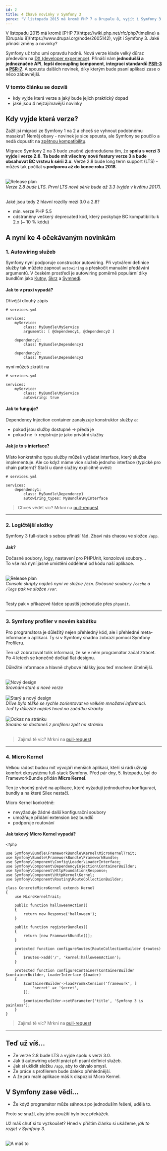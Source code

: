 ```yaml
---
id: 2
title: 4 žhavé novinky v Symfony 3
perex: "V listopadu 2015 má kromě PHP 7 a Drupalu 8, vyjít i Symfony 3. Jaké přináší změny a novinky?"
---
```


<p class="perex" markdown="1">
    V listopadu 2015 má kromě [PHP 7](https://wiki.php.net/rfc/php7timeline) a [Drupalu 8](https://www.drupal.org/node/2605142), vyjít i Symfony 3. Jaké přináší změny a novinky?
</p>

Symfony už toho umí opravdu hodně. Nová verze klade velký důraz především na [DX (developer experience)](http://symfony.com/blog/making-the-symfony-experience-exceptional). Přináší nám **jednodušší a jednoznačné API**, **lepší decoupling komponent**, **integraci standardů [PSR-3](http://www.php-fig.org/psr/psr-3/) a [PSR-7](http://symfony.com/doc/current/cookbook/psr7.html)**. A spoustu dalších novinek, díky kterým bude psaní aplikací zase o něco zábavnější.


### V tomto článku se dozvíš

- kdy vyjde která verze a jaký bude jejich praktický dopad
- jaké jsou 4 nejzajímavější novinky


## Kdy vyjde která verze?

Zažil jsi migraci ze Symfony 1 na 2 a chceš se vyhnout podobnému masakru? Neměj obavy - novinek je sice spousta, ale Symfony se poučilo a nedá dopustit na [zpětnou kompatibilitu](http://symfony.com/doc/current/contributing/code/bc.html).

Migrace Symfony 2 na 3 bude značně zjednodušena tím, že **spolu s verzí 3 vyjde i verze 2.8**. **Ta bude mít všechny nové featury verze 3 a bude obsahovat BC vrstvu k sérii 2.x**. Verze 2.8 bude long term support (LTS) - můžeš tak počítat **s podporou až do konce roku 2018**. 

<br>

<div class="text-center">
    <img src="/../../../../images/posts/2015-11-08/release-plan.png" alt="Release plan">
    <br>
    <em>Verze 2.8 bude LTS. První LTS nové série bude až 3.3 (vyjde v květnu 2017).</em>
</div>

<br>

Jaké jsou tedy 2 hlavní rozdíly mezi 3.0 a 2.8?

- min. verze PHP 5.5
- odstraněný veškerý deprecated kód, který poskytuje BC kompatibilitu k 2.x (~ 10 % kódu)

## A nyní ke 4 očekávaným novinkám

### 1. Autowiring služeb

Symfony nyní podporuje constructor autowiring. Při vytváření definice služby tak můžete zapnout `autowiring` a přeskočit manuální předávání argumentů.
V českém prostředí je autowiring poměrně populární díky bundlům jako [Kutny](https://github.com/kutny/autowiring-bundle), [Skrz](https://github.com/skrz/autowiring-bundle) a [Symnedi](https://github.com/Symnedi/AutowiringBundle). 

#### Jak to v praxi vypadá?

Dřívější dlouhý zápis

```language-yaml
# services.yml 

services:
	myService:
		class: MyBundle\MyService
    	arguments: [ @dependency1, @dependency2 ]
	
	dependency1:
		class: MyBundle\Dependency1
	
	dependency2:
		class: MyBundle\Dependency2
```

nyní můžeš zkrátit na

```language-yaml
# services.yml

services:
	myService:
		class: MyBundle\MyService
	    autowiring: true
```

#### Jak to funguje?

Dependency Injection container zanalyzuje konstruktor služby a:

- pokud jsou služby dostupné → předá je
- pokud ne → registruje je jako privátní služby

#### Jak je to s interface?

Místo konkretního typu služby můžeš vyžádat interface, který služba implementuje. Ale co když máme více služeb jednoho interface (typické pro chain pattern)? Stačí u dané služby explicitně uvést:

```language-yaml
# services.yml

services:   
    dependency1:
	    class: MyBundle\Dependency1
	    autowiring_types: MyBundle\MyInterface
```

<blockquote>
    Chceš vědět víc? Mrkni na
    <a href="https://github.com/symfony/symfony/pull/15613">
        <em class="fa fa-github"></em>
        pull-request
    </a>
</blockquote>

<hr>

### 2. Logičtější složky

Symfony 3 full-stack s sebou přináší řád. Zbaví nás chaosu ve složce `/app`.

#### Jak?

Dočasné soubory, logy, nastavení pro PHPUnit, konzolové soubory...
<br>To vše má nyní jasné umístění oddělené od kódu naší aplikace. 

<br>

<div class="text-center">
    <img src="/../../../../images/posts/2015-11-08/directory-structure.png" alt="Release plan">
    <br>
    <em>
        Console skripty najdeš nyní ve složce <code>/bin</code>.
        Dočasné soubory <code>/cache</code> a <code>/logs</code> pak ve složce <code>/var</code>.
    </em>
</div>

<br>

Testy pak v příkazové řádce spustíš jednoduše přes <code>phpunit</code>.

<hr>

### 3. Symfony profiler v novém kabátku

Pro programátora je důležitý nejen přehledný kód, ale i přehledné meta-informace o aplikaci. Ty si v Symfony snadno zobrazí 
pomocí Symfony Profileru.
 
Ten už zobrazoval tolik informací, že se v něm programátor začal ztrácet. Po 4 letech se konečně dočkal flat designu.
 
Důležité informace a hlavně chybové hlášky jsou teď mnohem čitelnější.

<br>

<div class="text-center">
    <img src="/../../../../images/posts/2015-11-08/profiler-before-after.png" alt="Nový design" style="max-width:60%">
    <br>
    <em>Srovnání staré a nové verze</em>
</div>

<br>

<div class="text-center">
    <img src="/../../../../images/posts/2015-11-08/profiler-old-new.png" alt="Starý a nový design">
    <br>
    <em>
        Dříve bylo těžké se rychle zorientovat ve velkém množství informací.
        <br>Teď ty důležité najdeš hned na začátku stránky
    </em>
</div>

<br>

<div class="text-center">
    <img src="/../../../../images/posts/2015-11-08/profiler-go-back.gif" alt="Odkaz na stránku" style="max-width:60%">
    <br>
    <em>Snadno se dostaneš z profileru zpět na stránku</em>
</div>

<br>

<blockquote>
    Zajímá tě víc? Mrkni na
    <a href="https://github.com/symfony/symfony/pull/15523">
        <em class="fa fa-github"></em>
        pull-request
    </a>
</blockquote>

<hr>

### 4. Micro Kernel

Velkou radost budou mít vývojáři menších aplikací, kteří si rádi užívají komfort ekosystému full-stack Symfony. Před pár dny, 5. listopadu, byl do FrameworkBundle přidán **Micro Kernel**.

Ten je vhodný právě na aplikace, které vyžadují jednoduchou konfiguraci, bundly a na které Silex nestačí.

Micro Kernel konkrétně:

- nevyžaduje žádné další konfigurační soubory
- umožňuje přidání extension bez bundlů 
- podporuje routování 

#### Jak takový Micro Kernel vypadá?

```language-php
<?php

use Symfony\Bundle\FrameworkBundle\Kernel\MicroKernelTrait;
use Symfony\Bundle\FrameworkBundle\FrameworkBundle;
use Symfony\Component\Config\Loader\LoaderInterface;
use Symfony\Component\DependencyInjection\ContainerBuilder;
use Symfony\Component\HttpFoundation\Response;
use Symfony\Component\HttpKernel\Kernel;
use Symfony\Component\Routing\RouteCollectionBuilder;

class ConcreteMicroKernel extends Kernel
{
    use MicroKernelTrait;

    public function halloweenAction()
    {
        return new Response('halloween');
    }

    public function registerBundles()
    {
        return [new FrameworkBundle()];
    }

    protected function configureRoutes(RouteCollectionBuilder $routes)
    {
        $routes->add('/', 'kernel:halloweenAction');
    }

    protected function configureContainer(ContainerBuilder $containerBuilder, LoaderInterface $loader)
    {
        $containerBuilder->loadFromExtension('framework', [
            'secret' => '$ecret',
        ]);

        $containerBuilder->setParameter('title', 'Symfony 3 is painless');
    }
}
```

<blockquote>
    Zajímá tě víc? Mrkni na
    <a href="https://github.com/symfony/symfony/pull/15990">
        <em class="fa fa-github"></em>
        pull-request
    </a>
</blockquote>

<hr>

## Teď už víš...

- Že verze 2.8 bude LTS a vyjde spolu s verzí 3.0.
- Jak ti autowiring ušetří práci při psaní definicí služeb.
- Jak si uklidit složku `/app`, aby to dávalo smysl.
- Že práce s profilerem bude daleko přehlednější.
- A že pro malé aplikace máš k dispozici Micro Kernel.

## V Symfony zase vědí...

- Že když programátor může sáhnout po jednoduším řešení, udělá to.

Proto se snaží, aby jeho použití bylo bez překážek.

Už máš chuť si to vyzkoušet? Hned v příštím článku si ukážeme, *jak to rozjet v Symfony 3*.

<br>

<div class="text-center">
    <img src="/../../../../images/posts/2015-11-08/you-got-this-meme.png" alt="A máš to">
</div>

<br>
